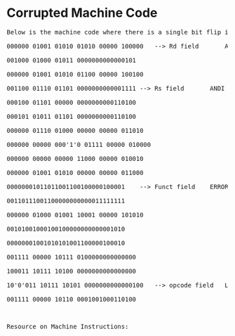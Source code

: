 # Corrupted Machine Code

<pre>Below is the machine code where there is a single bit flip in the following fields

000000 01001 01010 01010 00000 100000	-->	Rd field       ADD $t2, $t1, $t2

001000 01000 01011 0000000000000101                            ADDI $t3, $t0, #0x5

000000 01001 01010 01100 00000 100100                          SUB $t4, $t1, $t2

001100 01110 01101 0000000000001111	-->	Rs field       ANDI $t5, $t6, #0xF

000100 01101 00000 0000000000110100                            BEQ $zero, $t5, #0x34

000101 01011 01101 0000000000110100                            BNE $t5, $t3, #0x34

000000 01110 01000 00000 00000 011010                          DIV $t0, $t6

000000 00000 000'1'0 01111 00000 010000	                       ERROR --> MFLO $t7

000000 00000 00000 11000 00000 010010                          MFHI $t8

000000 01001 01010 00000 00000 011000                          MULT $t1, $t2

00000001011011001100100000100001	-->	Funct field    ERROR

00110111001100000000000011111111                               ERROR

000000 01000 01001 10001 00000 101010                          SLT $s1, $t0, $t1

00101001000100100000000000001010                               ERROR

00000001001010101001100000100010                               ERROR

001111 00000 10111 0100000000000000                            LUI $s7, $zero, #0x4000

100011 10111 10100 0000000000000000                            LW $s4, #0x0($s7)

10'0'011 10111 10101 0000000000000100	-->	opcode field   LW $s5, #0x4($s7) --> SW $s5, #0x4($s7)

001111 00000 10110 0001001000110100                            LUI $s6, $zero, #0x1234 

<pre>

Resource on Machine Instructions: <https://learn.zybooks.com/zybook/WVUCPE310HefeidaSpring2025/chapter/3/section/5?content_resource_id=56179112>